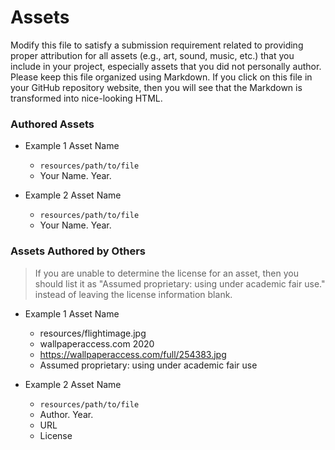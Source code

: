 # Assets

Modify this file to satisfy a submission requirement related to providing
proper attribution for all assets (e.g., art, sound, music, etc.) that
you include in your project, especially assets that you did not personally
author. Please keep this file organized using Markdown. If you click on
this file in your GitHub repository website, then you will see that the
Markdown is transformed into nice-looking HTML.

### Authored Assets

* Example 1 Asset Name
  - `resources/path/to/file`
  - Your Name. Year.

* Example 2 Asset Name
  - `resources/path/to/file`
  - Your Name. Year.

### Assets Authored by Others

> If you are unable to determine the license for an asset, then
> you should list it as "Assumed proprietary: using under academic fair use."
> instead of leaving the license information blank.

* Example 1 Asset Name
  - resources/flightimage.jpg
  - wallpaperaccess.com 2020
  - https://wallpaperaccess.com/full/254383.jpg
  - Assumed proprietary: using under academic fair use

* Example 2 Asset Name
  - `resources/path/to/file`
  - Author. Year.
  - URL
  - License
